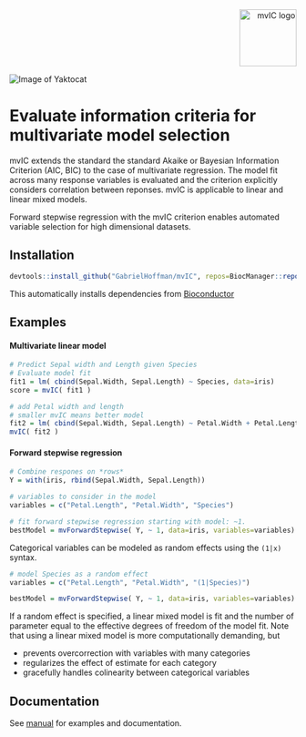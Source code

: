 
<div align="right">
<img src="https://deepfigv.mssm.edu/img/software/mvIC/mvIC_logo.png" alt="mvIC logo" width="100px"><br>
</div>

![Image of Yaktocat](https://deepfigv.mssm.edu/img/software/mvIC/mvIC_logo.png)

# Evaluate information criteria for multivariate model selection

mvIC extends the standard the standard Akaike or Bayesian Information Criterion (AIC, BIC) to the case of multivariate regression.  The model fit across many response variables is evaluated and the criterion explicitly considers correlation between reponses.  mvIC is applicable to linear and linear mixed models.

Forward stepwise regression with the mvIC criterion enables automated variable selection for high dimensional datasets.


## Installation
```r
devtools::install_github("GabrielHoffman/mvIC", repos=BiocManager::repositories())
```
This automatically installs dependencies from [Bioconductor](https://bioconductor.org)

## Examples

#### Multivariate linear model
```r
# Predict Sepal width and Length given Species
# Evaluate model fit
fit1 = lm( cbind(Sepal.Width, Sepal.Length) ~ Species, data=iris)
score = mvIC( fit1 )
```

```r
# add Petal width and length
# smaller mvIC means better model
fit2 = lm( cbind(Sepal.Width, Sepal.Length) ~ Petal.Width + Petal.Length + Species, data=iris)
mvIC( fit2 )
```

#### Forward stepwise regression
```r
# Combine respones on *rows*
Y = with(iris, rbind(Sepal.Width, Sepal.Length))

# variables to consider in the model
variables = c("Petal.Length", "Petal.Width", "Species")

# fit forward stepwise regression starting with model: ~1. 
bestModel = mvForwardStepwise( Y, ~ 1, data=iris, variables=variables)
```

Categorical variables can be modeled as random effects using the `(1|x)` syntax.
```r
# model Species as a random effect
variables = c("Petal.Length", "Petal.Width", "(1|Species)")

bestModel = mvForwardStepwise( Y, ~ 1, data=iris, variables=variables)
```
If a random effect is specified, a linear mixed model is fit and the number of parameter equal to the effective degrees of freedom of the model fit.  Note that using a linear mixed model is more computationally demanding, but 
- prevents overcorrection with variables with many categories
- regularizes the effect of estimate for each category
- gracefully handles colinearity between categorical variables


## Documentation
See [manual](http://deepfigv.mssm.edu/img/software/mvIC/mvIC-manual.pdf) for examples and documentation.
